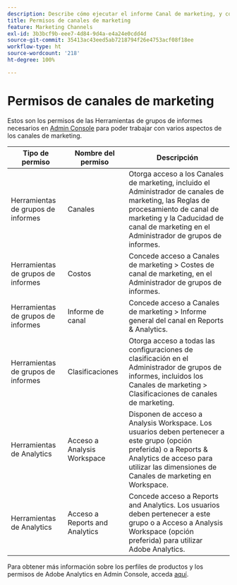 ```yaml
---
description: Describe cómo ejecutar el informe Canal de marketing, y conceder derechos de usuario de administración limitados y permisos de grupos de usuarios al informe.
title: Permisos de canales de marketing
feature: Marketing Channels
exl-id: 3b3bcf9b-eee7-4d84-9d4a-e4a24e0cdd4d
source-git-commit: 35413ac43eed5ab7218794f26e4753acf08f18ee
workflow-type: ht
source-wordcount: '218'
ht-degree: 100%

---
```


# Permisos de canales de marketing

Estos son los permisos de las Herramientas de grupos de informes necesarios en [Admin Console](https://adminconsole.adobe.com/) para poder trabajar con varios aspectos de los canales de marketing.

| Tipo de permiso | Nombre del permiso | Descripción |
|---|---|---|
| Herramientas de grupos de informes | Canales | Otorga acceso a los Canales de marketing, incluido el Administrador de canales de marketing, las Reglas de procesamiento de canal de marketing y la Caducidad de canal de marketing en el Administrador de grupos de informes. |
| Herramientas de grupos de informes | Costos | Concede acceso a Canales de marketing > Costes de canal de marketing, en el Administrador de grupos de informes. |
| Herramientas de grupos de informes | Informe de canal | Concede acceso a Canales de marketing > Informe general del canal en Reports &amp; Analytics. |
| Herramientas de grupos de informes | Clasificaciones | Otorga acceso a todas las configuraciones de clasificación en el Administrador de grupos de informes, incluidos los Canales de marketing > Clasificaciones de canales de marketing. |
| Herramientas de Analytics | Acceso a Analysis Workspace | Disponen de acceso a Analysis Workspace. Los usuarios deben pertenecer a este grupo (opción preferida) o a Reports &amp; Analytics de acceso para utilizar las dimensiones de Canales de marketing en Workspace. |
| Herramientas de Analytics | Acceso a Reports and Analytics | Concede acceso a Reports and Analytics. Los usuarios deben pertenecer a este grupo o a Acceso a Analysis Workspace (opción preferida) para utilizar Adobe Analytics. |

Para obtener más información sobre los perfiles de productos y los permisos de Adobe Analytics en Admin Console, acceda [aquí](https://experienceleague.adobe.com/docs/analytics/admin/admin-console/permissions/product-profile.html?lang=es).
